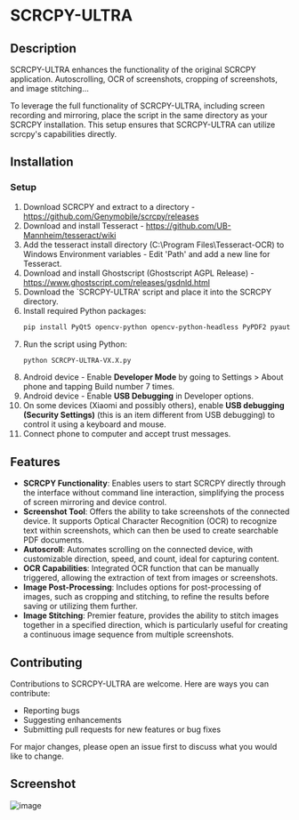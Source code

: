 # SCRCPY-ULTRA

## Description
SCRCPY-ULTRA enhances the functionality of the original SCRCPY application. Autoscrolling, OCR of screenshots, cropping of screenshots, and image stitching...

To leverage the full functionality of SCRCPY-ULTRA, including screen recording and mirroring, place the script in the same directory as your SCRCPY installation. 
This setup ensures that SCRCPY-ULTRA can utilize scrcpy's capabilities directly.

## Installation

### Setup
1. Download SCRCPY and extract to a directory - https://github.com/Genymobile/scrcpy/releases
2. Download and install Tesseract - https://github.com/UB-Mannheim/tesseract/wiki
3. Add the tesseract install directory (C:\Program Files\Tesseract-OCR) to Windows Environment variables - Edit 'Path' and add a new line for Tesseract.
4. Download and install Ghostscript (Ghostscript AGPL Release) - https://www.ghostscript.com/releases/gsdnld.html
5. Download the `SCRCPY-ULTRA' script and place it into the SCRCPY directory.
6. Install required Python packages:
   ```sh
   pip install PyQt5 opencv-python opencv-python-headless PyPDF2 pyautogui numpy pillow reportlab imagehash ocrmypdf
   ```
7. Run the script using Python:
   ```sh
   python SCRCPY-ULTRA-VX.X.py
   ```
8. Android device - Enable **Developer Mode** by going to Settings > About phone and tapping Build number 7 times.
9. Android device - Enable **USB Debugging** in Developer options.
10. On some devices (Xiaomi and possibly others), enable **USB debugging (Security Settings)** (this is an item different from USB debugging) to control it using a keyboard and mouse.
11. Connect phone to computer and accept trust messages.
  
## Features

- **SCRCPY Functionality**: Enables users to start SCRCPY directly through the interface without command line interaction, simplifying the process of screen mirroring and device control.
- **Screenshot Tool**: Offers the ability to take screenshots of the connected device. It supports Optical Character Recognition (OCR) to recognize text within screenshots, which can then be used to create searchable PDF documents.
- **Autoscroll**: Automates scrolling on the connected device, with customizable direction, speed, and count, ideal for capturing content.
- **OCR Capabilities**: Integrated OCR function that can be manually triggered, allowing the extraction of text from images or screenshots.
- **Image Post-Processing**: Includes options for post-processing of images, such as cropping and stitching, to refine the results before saving or utilizing them further.
- **Image Stitching**: Premier feature, provides the ability to stitch images together in a specified direction, which is particularly useful for creating a continuous image sequence from multiple screenshots.

## Contributing

Contributions to SCRCPY-ULTRA are welcome. Here are ways you can contribute:
- Reporting bugs
- Suggesting enhancements
- Submitting pull requests for new features or bug fixes

For major changes, please open an issue first to discuss what you would like to change.

## Screenshot
![image](https://github.com/maccheroncelli/SCRCPY-ULTRA/assets/154501937/2ad1eb8f-2668-481b-808d-ff9f9f9b1457)

